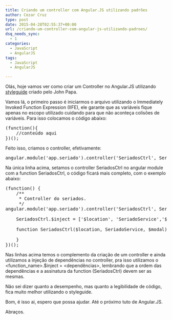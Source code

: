```yaml
---
title: Criando um controller com Angular.JS utilizando padrões
author: Cezar Cruz
type: post
date: 2015-04-28T02:55:37+00:00
url: /criando-um-controller-com-angular-js-utilizando-padroes/
dsq_needs_sync:
  - 1
categories:
  - JavaScript
  - AngularJS
tags:
  - JavaScript
  - AngularJS

---
```

Ol<span class="st">ás</span>, hoje vamos ver como criar um Controller no Angular.JS utilizando [styleguide][1] criado pelo John Papa.

<!--more-->

Vamos l<span class="st">á</span>, o primeiro passo é iniciarmos o arquivo utilizando o Immediately Invoked Function Expression (IIFE), ele garante que as variáveis fique apenas no escopo utilizado cuidando para que não aconteça colisões de variáveis. Para isso colocamos o código abaixo:

<pre class="lang:js decode:true ">(function(){
    //conteúdo aqui
})();</pre>

Feito isso, criamos o controller, efetivamente:

<pre class="lang:js decode:true ">angular.module('app.seriado').controller('SeriadosCtrl', SeriadosCtrl);</pre>

Na única linha acima, setamos o controller SeriadosCtrl no angular module com a function SeriadosCtrl, o código ficar<span class="st">á</span> mais completo, com o exemplo abaixo:

<pre class="lang:default decode:true">(function() {
	/**
	 * Controller do seriados.
	 */
angular.module('app.seriado').controller('SeriadosCtrl', SeriadosCtrl);

	SeriadosCtrl.$inject = ['$location', 'SeriadoService','$modal'];

	function SeriadosCtrl($location, SeriadoService, $modal) {
	
	}
})();</pre>

Nas linhas acima temos o complemento da criação de um controller e ainda utilizamos a injeção de dependências no controller, pra isso utilizamos o <function_name>.$inject = <dependências>, lembrando que a ordem das dependências e a assinatura da function (SeriadosCtrl) devem ser as mesmas.

Não sei dizer quanto a desempenho, mas quanto a legibilidade de código, fica muito melhor utilizando o styleguide.

Bom, é isso ai, espero que possa ajudar. Até o próximo tuto de Angular.JS.

Abraços.

 [1]: https://github.com/johnpapa/angular-styleguide